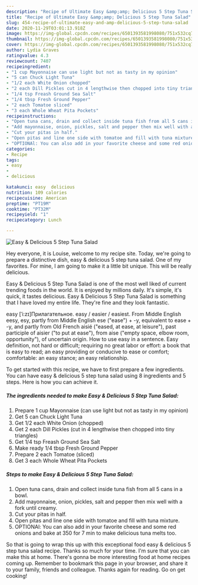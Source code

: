 ```yaml
---
description: "Recipe of Ultimate Easy &amp;amp; Delicious 5 Step Tuna Salad"
title: "Recipe of Ultimate Easy &amp;amp; Delicious 5 Step Tuna Salad"
slug: 454-recipe-of-ultimate-easy-and-amp-delicious-5-step-tuna-salad
date: 2020-11-29T03:01:13.918Z
image: https://img-global.cpcdn.com/recipes/6501393581998080/751x532cq70/easy-delicious-5-step-tuna-salad-recipe-main-photo.jpg
thumbnail: https://img-global.cpcdn.com/recipes/6501393581998080/751x532cq70/easy-delicious-5-step-tuna-salad-recipe-main-photo.jpg
cover: https://img-global.cpcdn.com/recipes/6501393581998080/751x532cq70/easy-delicious-5-step-tuna-salad-recipe-main-photo.jpg
author: Lydia Graves
ratingvalue: 4.3
reviewcount: 7407
recipeingredient:
- "1 cup Mayonnaise can use light but not as tasty in my opinion"
- "5 can Chuck Light Tuna"
- "1/2 each White Onion chopped"
- "2 each Dill Pickles cut in 4 lengthwise then chopped into tiny triangles"
- "1/4 tsp Freash Ground Sea Salt"
- "1/4 tbsp Fresh Ground Pepper"
- "2 each Tomatoe sliced"
- "3 each Whole Wheat Pita Pockets"
recipeinstructions:
- "Open tuna cans, drain and collect inside tuna fish from all 5 cans in a bowl."
- "Add mayonnaise, onion, pickles, salt and pepper then mix well with a fork until creamy."
- "Cut your pitas in half."
- "Open pitas and line one side with tomatoe and fill with tuna mixture."
- "OPTIONAl: You can also add in your favorite cheese and some red onions and bake at 350 for 7 min to make delicious tuna melts too."
categories:
- Recipe
tags:
- easy
- 
- delicious

katakunci: easy  delicious 
nutrition: 109 calories
recipecuisine: American
preptime: "PT19M"
cooktime: "PT32M"
recipeyield: "1"
recipecategory: Lunch

---
```



![Easy &amp; Delicious 5 Step Tuna Salad](https://img-global.cpcdn.com/recipes/6501393581998080/751x532cq70/easy-delicious-5-step-tuna-salad-recipe-main-photo.jpg)

Hey everyone, it is Louise, welcome to my recipe site. Today, we're going to prepare a distinctive dish, easy &amp; delicious 5 step tuna salad. One of my favorites. For mine, I am going to make it a little bit unique. This will be really delicious.

Easy &amp; Delicious 5 Step Tuna Salad is one of the most well liked of current trending foods in the world. It is enjoyed by millions daily. It's simple, it's quick, it tastes delicious. Easy &amp; Delicious 5 Step Tuna Salad is something that I have loved my entire life. They're fine and they look fantastic.

easy [ˈi:zɪ]Прилагательное. easy / easier / easiest. From Middle English eesy, esy, partly from Middle English ese (&#34;ease&#34;) + -y, equivalent to ease +‎ -y, and partly from Old French aisié (&#34;eased, at ease, at leisure&#34;), past participle of aisier (&#34;to put at ease&#34;), from aise (&#34;empty space, elbow room, opportunity&#34;), of uncertain origin. How to use easy in a sentence. Easy definition, not hard or difficult; requiring no great labor or effort: a book that is easy to read; an easy providing or conducive to ease or comfort; comfortable: an easy stance; an easy relationship.


To get started with this recipe, we have to first prepare a few ingredients. You can have easy &amp; delicious 5 step tuna salad using 8 ingredients and 5 steps. Here is how you can achieve it.

<!--inarticleads1-->

##### The ingredients needed to make Easy &amp; Delicious 5 Step Tuna Salad:

1. Prepare 1 cup Mayonnaise (can use light but not as tasty in my opinion)
1. Get 5 can Chuck Light Tuna
1. Get 1/2 each White Onion (chopped)
1. Get 2 each Dill Pickles (cut in 4 lengthwise then chopped into tiny triangles)
1. Get 1/4 tsp Freash Ground Sea Salt
1. Make ready 1/4 tbsp Fresh Ground Pepper
1. Prepare 2 each Tomatoe (sliced)
1. Get 3 each Whole Wheat Pita Pockets




<!--inarticleads2-->

##### Steps to make Easy &amp; Delicious 5 Step Tuna Salad:

1. Open tuna cans, drain and collect inside tuna fish from all 5 cans in a bowl.
1. Add mayonnaise, onion, pickles, salt and pepper then mix well with a fork until creamy.
1. Cut your pitas in half.
1. Open pitas and line one side with tomatoe and fill with tuna mixture.
1. OPTIONAl: You can also add in your favorite cheese and some red onions and bake at 350 for 7 min to make delicious tuna melts too.




So that is going to wrap this up with this exceptional food easy &amp; delicious 5 step tuna salad recipe. Thanks so much for your time. I'm sure that you can make this at home. There's gonna be more interesting food at home recipes coming up. Remember to bookmark this page in your browser, and share it to your family, friends and colleague. Thanks again for reading. Go on get cooking!
